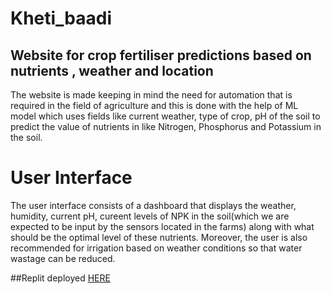 # Kheti_baadi
## Website for crop fertiliser predictions based on nutrients , weather and location
The website is made keeping in mind the need for automation that is required in the field of agriculture and this is done with the help of ML model which
uses fields like current weather, type of crop, pH of the soil to predict the value of nutrients in like Nitrogen, Phosphorus and Potassium in the soil.
# User Interface
The user interface consists of a dashboard that displays the weather, humidity, current pH, cureent levels of NPK in the soil(which we are expected to be input by the sensors located in the farms) along with what should be the optimal level of these nutrients. Moreover, the user is also recommended for irrigation based on weather conditions so that water wastage can be reduced.


##Replit deployed [HERE](https://kheti-baadi.adityaagg7.repl.co/)
